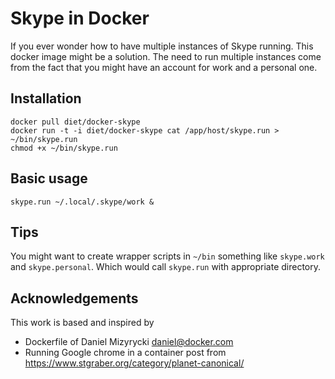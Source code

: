 Skype in Docker
===============

If you ever wonder how to have multiple instances of Skype running.
This docker image might be a solution.
The need to run multiple instances come from the fact that you might have an account for work and a personal one.

Installation
------------

    docker pull diet/docker-skype
    docker run -t -i diet/docker-skype cat /app/host/skype.run > ~/bin/skype.run
	chmod +x ~/bin/skype.run

Basic usage
-----------

    skype.run ~/.local/.skype/work &

Tips
----

You might want to create wrapper scripts in `~/bin` something like `skype.work` and `skype.personal`. Which would call `skype.run` with appropriate directory.

Acknowledgements
----------------

This work is based and inspired by

  - Dockerfile of Daniel Mizyrycki <daniel@docker.com>
  - Running Google chrome in a container post from https://www.stgraber.org/category/planet-canonical/
